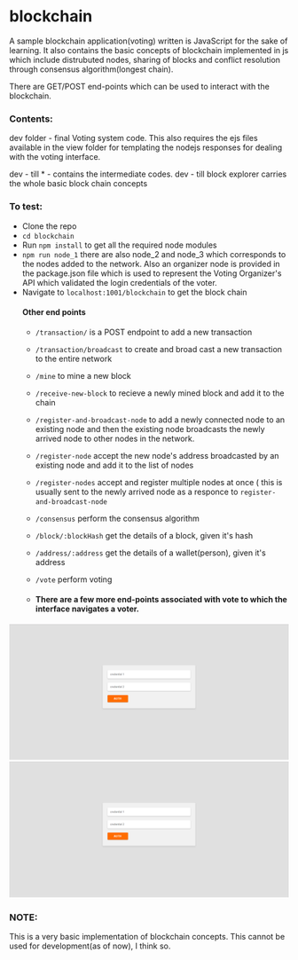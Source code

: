 # blockchain
A sample blockchain application(voting) written is JavaScript for the sake of learning. It also contains the basic concepts of blockchain implemented in js which include distrubuted nodes, sharing of blocks and conflict resolution through consensus algorithm(longest chain).

There are GET/POST end-points which can be used to interact with the blockchain.

### Contents:
dev folder - final Voting system code. This also requires the ejs files available in the view folder for templating the nodejs responses for dealing with the voting interface.

dev - till * - contains the intermediate codes. dev - till block explorer carries the whole basic block chain concepts

### To test:
* Clone the repo
* `cd blockchain`
* Run `npm install` to get all the required node modules
* `npm run node_1` there are also node_2 and node_3 which corresponds to the nodes added to the network. Also an organizer node is provided in the package.json file which is used to represent the Voting Organizer's API which validated the login credentials of the voter.
* Navigate to `localhost:1001/blockchain` to get the block chain
  #### Other end points
  * `/transaction/` is a POST endpoint to add a new transaction
  * `/transaction/broadcast` to create and broad cast a new transaction to the entire network
  * `/mine` to mine a new block
  * `/receive-new-block` to recieve a newly mined block and add it to the chain
  * `/register-and-broadcast-node` to add a newly connected node to an existing node and then the existing node broadcasts the newly arrived node to other nodes in the network.
  * `/register-node` accept the new node's address broadcasted by an existing node and add it to the list of nodes
  * `/register-nodes` accept and register multiple nodes at once ( this is usually sent to the newly arrived node as a responce to `register-and-broadcast-node`
  * `/consensus` perform the consensus algorithm
  * `/block/:blockHash` get the details of a block, given it's hash
  * `/address/:address` get the details of a wallet(person), given it's address
  
  * `/vote` perform voting
  * #### There are a few more end-points associated with vote to which the interface navigates a voter.
  
![](screenShots/1.png "/vote index page") ![](screenShots/1.png "ErrorPage")

### NOTE:
This is a very basic implementation of blockchain concepts. This cannot be used for development(as of now), I think so.
  
